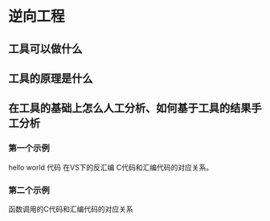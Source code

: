 # 逆向工程

## 工具可以做什么

## 工具的原理是什么

## 在工具的基础上怎么人工分析、如何基于工具的结果手工分析

### 第一个示例

hello world 代码 在VS下的反汇编
C代码和汇编代码的对应关系。

### 第二个示例

函数调用的C代码和汇编代码的对应关系




